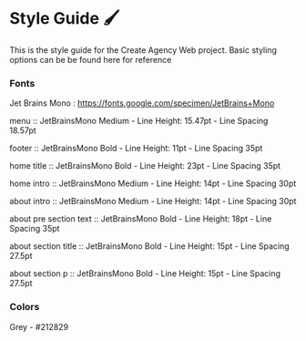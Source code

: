 # Style Guide 🖌️

This is the style guide for the Create Agency Web project.
Basic styling options can be be found here for reference

### Fonts

Jet Brains Mono : https://fonts.google.com/specimen/JetBrains+Mono


menu :: JetBrainsMono Medium - Line Height: 15.47pt - Line Spacing 18.57pt

footer :: JetBrainsMono Bold - Line Height: 11pt - Line Spacing 35pt

home title :: JetBrainsMono Bold - Line Height: 23pt - Line Spacing 35pt

home intro :: JetBrainsMono Medium - Line Height: 14pt - Line Spacing 30pt

about intro :: JetBrainsMono Medium - Line Height: 14pt - Line Spacing 30pt

about pre section text :: JetBrainsMono Bold - Line Height: 18pt - Line Spacing 35pt

about section title :: JetBrainsMono Bold - Line Height: 15pt - Line Spacing 27.5pt

about section p :: JetBrainsMono Bold - Line Height: 15pt - Line Spacing 27.5pt

### Colors

Grey - #212829








